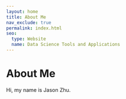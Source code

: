 ```yaml
---
layout: home
title: About Me
nav_exclude: true
permalink: index.html
seo:
  type: Website
  name: Data Science Tools and Applications
---
```


# About Me

Hi, my name is Jason Zhu.